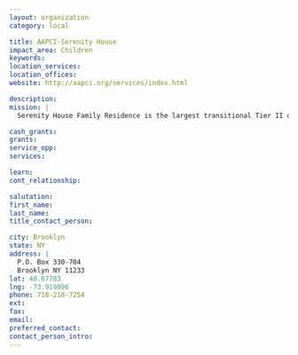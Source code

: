 ```yaml
---
layout: organization
category: local

title: AAPCI-Serenity House
impact_area: Children
keywords: 
location_services: 
location_offices: 
website: http://aapci.org/services/index.html

description: 
mission: |
  Serenity House Family Residence is the largest transitional Tier II domestic violence shelter in Brooklyn, New York. Serenity House offers survivors (regardless of gender, race, culture, religion, ethnic background, or sexual preference) the opportunity to reside in a secured environment for up to six months or more, as needed. The program is culturally sensitive to allow families to feel immediately at home and to foster ethnic pride in children and family members. Serenity House is able to accommodate families including those with adolescent males and male head-of-household.

cash_grants: 
grants: 
service_opp: 
services: 

learn: 
cont_relationship: 

salutation: 
first_name: 
last_name: 
title_contact_person: 

city: Brooklyn
state: NY
address: |
  P.O. Box 330-704     
  Brooklyn NY 11233
lat: 40.67783
lng: -73.919096
phone: 718-218-7254
ext: 
fax: 
email: 
preferred_contact: 
contact_person_intro: 
---
```

